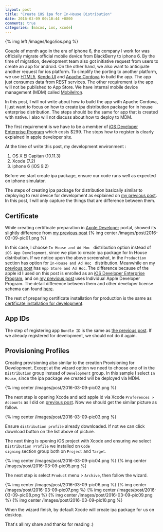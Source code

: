 ```yaml
---
layout: post
title: "Create iOS ipa for In-House Distribution"
date: 2016-03-09 00:10:44 +0800
comments: true
categories: [macos, ios, xcode]
---
```


{% img left /images/logo/ios.png %}

Couple of month ago in the era of iphone 6, the company I work for was officially migrate official mobile device from BlackBerry to iphone 6. By the time of migration, development team also got initiative request from users to create an app for android. On the other hand, we also want to anticipate another request for ios platform. To simplify the porting to another platform, we use <a href="https://en.wikipedia.org/wiki/HTML5">HTML5</a>, <a href="http://www.telerik.com/kendo-ui"/>Kendo UI</a> and <a href="https://cordova.apache.org/">Apache Cordova</a> to build the app. The app just consumes data from REST services. The other requirement is the app will not be published to App Store. We have internal mobile device management (MDM) called <a href="https://www.mobileiron.com/"/>MobileIron</a>.

In this post, I will not write about how to build the app with Apache Cordova, I just want to focus on how to create ipa distribution package for in house enterprise distribution. The steps should be the same for app that is created with native. I also will not discuss about how to deploy to MDM.

The first requirement is we have to be a member of <a href="https://developer.apple.com/programs/enterprise/">iOS Developer Enterprise Program</a> which costs $299. The steps how to register is clearly explained in apple developer site.

At the time of write this post, my development environment :
<ol type="1">
<li> OS X El Capitan (10.11.3)</li>
<li>Xcode (7.2)</li>
<li>iphone 6 (iOS 9.2)</li>
</ol>

Before we start create ipa package, ensure our code runs well as expected on iphone simulator.

The steps of creating ipa package for distribution basically similar to deploying to real device for development as explained on <a href="{% post_url 2016-03-08-deploying-ios-app-to-real-device %}">my previous post</a>.
In this post, I will only capture the things that are difference between them.

<h2>Certificate</h2>
While creating certificate preparation in <a href="https://developer.apple.com/account/ios/certificate/create">Apple Developer</a> portal, showed its slightly difference from <a href="{% post_url 2016-03-08-deploying-ios-app-to-real-device %}">my previous post</a>
{% img center /images/post/2016-03-09-pic01.png %}

In this case, I choose <code>In-House and Ad Hoc </code> distribution option instead of <code>iOS App Development</code>, since we plan to create ipa package for In House distribution. If we notice upon the above screenshot, in the <code>Production</code> section has option for <code>In-House and Ad Hoc </code> distribution. Meanwhile on <a href="{% post_url 2016-03-08-deploying-ios-app-to-real-device %}">my previous post</a> has <code>App Store and Ad Hoc</code>. The difference because of the apple id I used on this post is enrolled as an <a href="https://developer.apple.com/programs/enterprise/">iOS Developer Enterprise Program</a>, and on <a href="{% post_url 2016-03-08-deploying-ios-app-to-real-device %}">my previous post</a> uses Individual Apple Developer Program. The detail difference between them and other developer license schema can found <a href="https://developer.apple.com/support/compare-memberships/">here</a>.

The rest of preparing certificate installation for production is the same as <a href="{% post_url 2016-03-08-deploying-ios-app-to-real-device %}">certificate installation for development</a>.

<h2>App IDs</h2>
The step of registering app <code>Bundle ID</code> is the same as <a href="{% post_url 2016-03-08-deploying-ios-app-to-real-device %}">the previous post</a>. If we already registered for development, we should not do it again.

<h2>Provisioning Profiles</h2>
Creating provisioning also similar to the creation Provisioning for Development. Except at the wizard option we need to choose one of in the <code>Distribution</code> group instead of <code>Development</code> group. In this sample I select <code>In House</code>, since the ipa package we created will be deployed via MDM.

{% img center /images/post/2016-03-09-pic02.png %}

The next step is opening Xcode and add apple id via Xcode <code>Proferences > Accounts</code> as I did on <a href="{% post_url 2016-03-08-deploying-ios-app-to-real-device %}">previous post</a>.
Now we should get the similar picture as follow.

{% img center /images/post/2016-03-09-pic03.png %}

Ensure <code>distribution profile</code> already downloaded. If not we can click download button on the list above of picture.

The next thing is opening iOS project with Xcode and ensuring we select <code>Distribution Profile</code> we installed on <code>Code signing</code> section group both on <code>Project</code> and <code>Target</code>.


{% img center /images/post/2016-03-09-pic04.png %}
{% img center /images/post/2016-03-09-pic05.png %}

The next step is select <code>Product</code> menu > <code>Archive</code>, then follow the wizard.

{% img center /images/post/2016-03-09-pic06.png %}
{% img center /images/post/2016-03-09-pic07.png %}
{% img center /images/post/2016-03-09-pic08.png %}
{% img center /images/post/2016-03-09-pic09.png %}
{% img center /images/post/2016-03-09-pic10.png %}

When the wizard finish, by default Xcode will create ipa package for us on desktop.

That's all my share and thanks for reading :)
